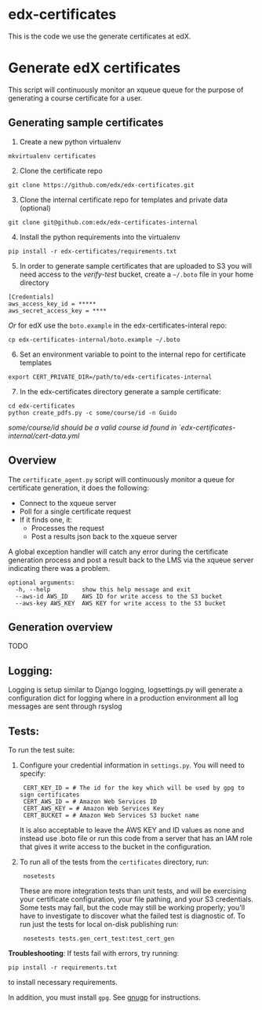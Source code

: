# edx-certificates

This is the code we use the generate certificates at edX.



# Generate edX certificates

This script will continuously monitor an xqueue queue
for the purpose of generating a course certificate for a user.


Generating sample certificates
-------------------------

1. Create a new python virtualenv 
```
mkvirtualenv certificates
```
2. Clone the certificate repo 
```
git clone https://github.com/edx/edx-certificates.git
```
3. Clone the internal certificate repo for templates and private data (optional) 
```
git clone git@github.com:edx/edx-certificates-internal
```
4. Install the python requirements into the virtualenv 
```
pip install -r edx-certificates/requirements.txt
```
5. In order to generate sample certificates that are uploaded to S3 you will need access to the _verify-test_ bucket, create a `~/.boto` file in your home directory
```
[Credentials]
aws_access_key_id = *****
aws_secret_access_key = ****
```
*Or* for edX use the `boto.example` in the edx-certificates-interal repo: 
```
cp edx-certificates-internal/boto.example ~/.boto
```
6. Set an environment variable to point to the internal repo for certificate templates 
```
export CERT_PRIVATE_DIR=/path/to/edx-certificates-internal
```
7. In the edx-certificates directory generate a sample certificate:
```
cd edx-certificates
python create_pdfs.py -c some/course/id -n Guido

```
_some/course/id should be a valid course id found in `edx-certificates-internal/cert-data.yml_

Overview
-------------------------

The `certificate_agent.py` script will continuously monitor a queue for 
certificate generation, it does the following:

* Connect to the xqueue server
* Poll for a single certificate request
* If it finds one, it:
  * Processes the request
  * Post a results json back to the xqueue server

A global exception handler will catch any error during the certificate
generation process and post a result back to the LMS via the xqueue server
indicating there was a problem.
    
    optional arguments:
      -h, --help         show this help message and exit
      --aws-id AWS_ID    AWS ID for write access to the S3 bucket
      --aws-key AWS_KEY  AWS KEY for write access to the S3 bucket


## Generation overview

TODO

## Logging:

Logging is setup similar to Django logging, logsettings.py
will generate a configuration dict for logging where in a production
environment all log messages are sent through rsyslog

## Tests:

To run the test suite:

1. Configure your credential information in `settings.py`.  You will need to specify:

        CERT_KEY_ID = # The id for the key which will be used by gpg to sign certificates
        CERT_AWS_ID = # Amazon Web Services ID
        CERT_AWS_KEY = # Amazon Web Services Key
        CERT_BUCKET = # Amazon Web Services S3 bucket name

   It is also acceptable to leave the AWS KEY and ID values as none and instead
   use .boto file or run this code from a server that has an
   IAM role that gives it write access to the bucket in the configuration.

2. To run all of the tests from the `certificates` directory, run:

        nosetests

   These are more integration tests than unit tests, and will be exercising your 
   certificate configuration, your file pathing, and your S3 credentials.  Some tests
   may fail, but the code may still be working properly; you'll have to investigate to
   discover what the failed test is diagnostic of. To run just the tests for local 
   on-disk publishing run:

        nosetests tests.gen_cert_test:test_cert_gen


**Troubleshooting**: If tests fail with errors, try running:

    pip install -r requirements.txt

to install necessary requirements.  

In addition, you must install `gpg`.  See [gnugp](http://www.gnupg.org/)
for instructions.
